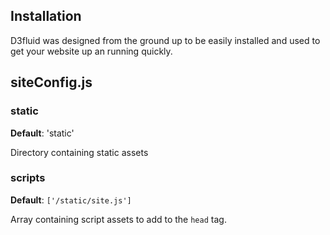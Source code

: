 ## Installation

D3fluid was designed from the ground up to be easily installed and used to get your website up an running quickly.

## siteConfig.js

### static

**Default**: 'static'

Directory containing static assets


### scripts

**Default**: ``['/static/site.js']``

Array containing script assets to add to the ``head`` tag.
